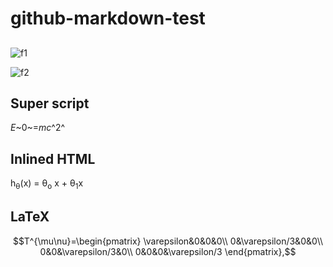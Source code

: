 # github-markdown-test

## 

![f1](http://chart.apis.google.com/chart?cht=tx&chl=m=\frac{m_0}{\sqrt{1-{\frac{v^2}{c^2}}}})

![f2](https://chart.apis.google.com/chart?cht=tx&chl=m=x_{1,2}%20=%20{-b\pm\sqrt{b^2%20-%204ac}%20\over%202a})


## Super script

*E*~0~=*mc*^2^

## Inlined HTML
h<sub>&theta;</sub>(x) = &theta;<sub>o</sub> x + &theta;<sub>1</sub>x



## LaTeX

$$T^{\mu\nu}=\begin{pmatrix}
\varepsilon&0&0&0\\
0&\varepsilon/3&0&0\\
0&0&\varepsilon/3&0\\
0&0&0&\varepsilon/3
\end{pmatrix},$$
